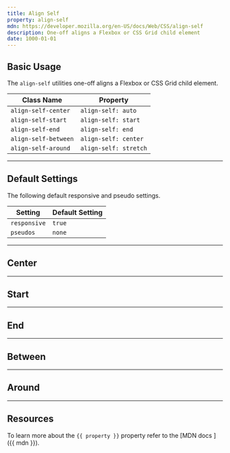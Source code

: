 ```yaml
---
title: Align Self
property: align-self
mdn: https://developer.mozilla.org/en-US/docs/Web/CSS/align-self
description: One-off aligns a Flexbox or CSS Grid child element
date: 1000-01-01
---
```


## Basic Usage

The `align-self` utilities one-off aligns a Flexbox or CSS Grid child element.

| Class Name           | Property              |
| -------------------- | --------------------- |
| `align-self-center`  | `align-self: auto`    |
| `align-self-start`   | `align-self: start`   |
| `align-self-end`     | `align-self: end`     |
| `align-self-between` | `align-self: center`  |
| `align-self-around`  | `align-self: stretch` |

---

## Default Settings

The following default responsive and pseudo settings.

| Setting      | Default Setting |
| ------------ | --------------- |
| `responsive` | `true`          |
| `pseudos`    | `none`          |

---

## Center

<!-- TODO -->

---

## Start

<!-- TODO -->

---

## End

<!-- TODO -->

---

## Between

<!-- TODO -->

---

## Around

<!-- TODO -->

---

## Resources

To learn more about the `{{ property }}` property refer to the [MDN docs <i class="far fa-external-link ml-6"></i>]({{ mdn }}).
